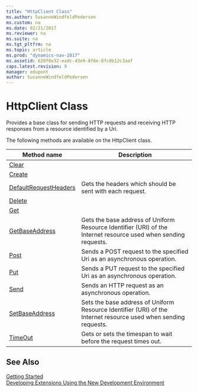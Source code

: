 ```yaml
---
title: "HttpClient Class"
ms.author: SusanneWindfeldPedersen
ms.custom: na
ms.date: 02/21/2017
ms.reviewer: na
ms.suite: na
ms.tgt_pltfrm: na
ms.topic: article
ms.prod: "dynamics-nav-2017"
ms.assetid: 620f0e32-eadc-43e9-8f6e-8fc0b12c3aaf
caps.latest.revision: 9
manager: edupont
author: SusanneWindfeldPedersen
---
```


# HttpClient Class
Provides a base class for sending HTTP requests and receiving HTTP responses from a resource identified by a Uri.

The following methods are available on the HttpClient class.

|Method name|Description|
|-----------|-----------|
|[Clear](httpclient-clear-method.md)||
|[Create](httpclient-create-method.md)||
|[DefaultRequestHeaders](httpclient-defaultrequestheaders-method.md)|Gets the headers which should be sent with each request.|
|[Delete](httpclient-delete-method.md)||
|[Get](httpclient-get-method.md)||
|[GetBaseAddress](httpclient-getbaseaddress-method.md)|Gets the base address of Uniform Resource Identifier (URI) of the Internet resource used when sending requests.|
|[Post](httpclient-post-method.md)|Sends a POST request to the specified Uri as an asynchronous operation.|
|[Put](httpclient-put-method.md)|Sends a PUT request to the specified Uri as an asynchronous operation.|
|[Send](httpclient-send-method.md)|Sends an HTTP request as an asynchronous operation.|
|[SetBaseAddress](httpclient-setbaseaddress-method.md)|Sets the base address of Uniform Resource Identifier (URI) of the Internet resource used when sending requests.|
|[TimeOut](httpclient-timeout-method.md)|Gets or sets the timespan to wait before the request times out.|

## See Also
[Getting Started](newdev-get-started.md)  
[Developing Extensions Using the New Development Environment](newdev-dev-overview.md)
